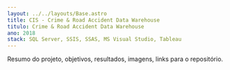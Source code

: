 ```yaml
---
layout: ../../layouts/Base.astro
title: CIS - Crime & Road Accident Data Warehouse
titulo: Crime & Road Accident Data Warehouse
ano: 2018
stack: SQL Server, SSIS, SSAS, MS Visual Studio, Tableau
---
```


Resumo do projeto, objetivos, resultados, imagens, links para o repositório.
